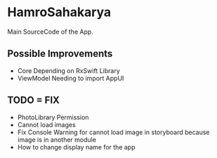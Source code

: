 # HamroSahakarya

Main SourceCode of the App.

## Possible Improvements
- Core Depending on RxSwift Library
- ViewModel Needing to import AppUI

## TODO = FIX
- PhotoLibrary Permission
- Cannot load images
- Fix Console Warning for cannot load image in storyboard because image is in another module
- How to change display name for the app
